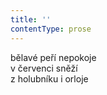 ```yaml
---
title: ''
contentType: prose
---
```


bělavé peří nepokoje  
v červenci sněží  
z holubníku i orloje
